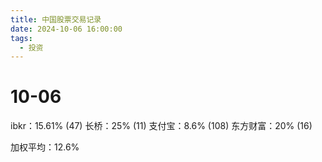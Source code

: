 ```yaml
---
title: 中国股票交易记录
date: 2024-10-06 16:00:00
tags:
  - 投资
---
```


# 10-06

ibkr：15.61% (47)
长桥：25% (11)
支付宝：8.6% (108)
东方财富：20% (16)

加权平均：12.6%
